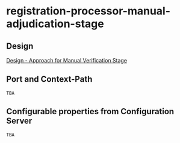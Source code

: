 # registration-processor-manual-adjudication-stage

## Design

[Design - Approach for Manual Verification Stage](https://github.com/mosip/registration/blob/master/design/registration-processor/Approach_for_manual_adjudication.md)

## Port and Context-Path
```
TBA
```
## Configurable properties from Configuration Server
```
TBA
```
